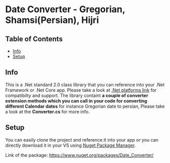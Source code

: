 # Date Converter - Gregorian, Shamsi(Persian), Hijri

## Table of Contents
* [Info](#info)
* [Setup](#setup)

## Info
This is a .Net standard 2.0 class library that you can reference into your .Net Framework or .Net Core app.
Please take a look at [.Net platforms link](https://dotnet.microsoft.com/platform/dotnet-standard) for compatibilty and support.
The library containt **a couple of converter extension methods which you can call in your code for converting different Calendar dates** 
for instance Gregorian date to persian, Please take a look at the **Converter.cs** for more info.

## Setup
You can easily clone the project and reference it into your app or you can directly download it in your VS using 
[Nuget Package Manager](https://www.nuget.org/packages).

Link of the package:
https://www.nuget.org/packages/Date_Converter/
